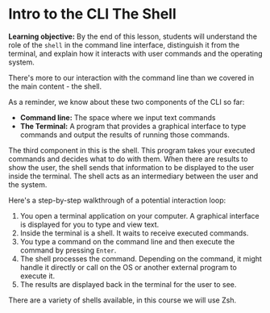 <h1>
  <span class="headline">Intro to the CLI</span>
  <span class="subhead">The Shell</span>
</h1>

**Learning objective:** By the end of this lesson, students will understand the role of the `shell` in the command line interface, distinguish it from the terminal, and explain how it interacts with user commands and the operating system.

There's more to our interaction with the command line than we covered in the main content - the shell.

As a reminder, we know about these two components of the CLI so far:

- **Command line:** The space where we input text commands
- **The Terminal:** A program that provides a graphical interface to type commands and output the results of running those commands.

The third component in this is the shell. This program takes your executed commands and decides what to do with them. When there are results to show the user, the shell sends that information to be displayed to the user inside the terminal. The shell acts as an intermediary between the user and the system.

Here's a step-by-step walkthrough of a potential interaction loop:

1. You open a terminal application on your computer. A graphical interface is displayed for you to type and view text.
2. Inside the terminal is a shell. It waits to receive executed commands.
3. You type a command on the command line and then execute the command by pressing `Enter`.
4. The shell processes the command. Depending on the command, it might handle it directly or call on the OS or another external program to execute it.
5. The results are displayed back in the terminal for the user to see.

There are a variety of shells available, in this course we will use Zsh.
